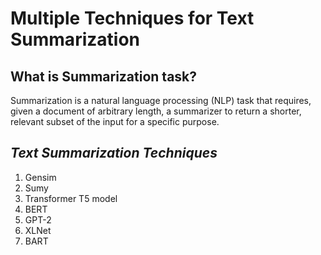 # Multiple Techniques for Text Summarization
## **What is Summarization task?**
Summarization is a natural language processing (NLP) task that requires, given a document of arbitrary length, a summarizer to return a shorter, relevant subset of the input for a specific purpose.


## *Text Summarization Techniques*
   1. Gensim
   2. Sumy
   3. Transformer T5 model
   4. BERT
   5. GPT-2
   6. XLNet
   7. BART
